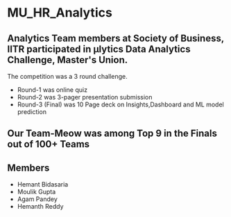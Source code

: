# MU_HR_Analytics

## Analytics Team members at Society of Business, IITR participated in μlytics Data Analytics Challenge, Master's Union.

The competition was a 3 round challenge.

- Round-1 was online quiz
- Round-2 was 3-pager presentation submission
- Round-3 (Final) was 10 Page deck on Insights,Dashboard and ML model prediction


## Our Team-Meow was among Top 9 in the Finals out of 100+ Teams

## Members

- Hemant Bidasaria
- Moulik Gupta
- Agam Pandey
- Hemanth Reddy
